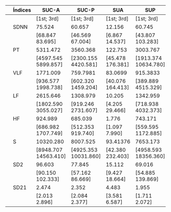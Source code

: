 |   | Índices | SUC-A                | SUC-P                | SUA              | SUP                  | SUB-A            | SUB-P            |
|---|---------|----------------------|----------------------|------------------|----------------------|------------------|------------------|
|   |         | [1st; 3rd]           | [1st; 3rd]           | [1st; 3rd]       | [1st; 3rd]           | [1st; 3rd]       | [1st; 3rd]       |
|   | SDNN    | 75.524               | 60.657               | 12.156           | 60.745               | 13.237           | 6.622            |
|   |         | [68.847 83.695]      | [46.569 67.004]      | [6.867 14.537]   | [43.807 103.283]     | [7.840 18.326]   | [4.970 7.860]    |
|   | PT      | 5311.472             | 3560.368             | 122.753          | 3003.767             | 156.802          | 7.607            |
|   |         | [4597.545 5899.857]  | [2300.155 4420.581]  | [45.478 176.381] | [1913.374 10634.780] | [33.674 300.757] | [4.980 55.225]   |
|   | VLF     | 1771.009             | 759.7981             | 83.0699          | 915.3833             | 64.912           | 3.326            |
|   |         | [936.577 1998.738]   | [602.320 1459.204]   | [40.076 164.413] | [389.889 4515.329]   | [24.639 152.412] | [2.340 35.74]    |
|   | LF      | 2615.646             | 1308.979             | 10.205           | 1342.959             | 30.231           | 1.165            |
|   |         | [1802.590 3055.027]  | [919.246 2731.607]   | [4.205 29.466]   | [718.938 4032.373]   | [7.081 69.325]   | [0.226 8.585]    |
|   | HF      | 924.989              | 685.039              | 1.776            | 743.171              | 3.233            | 2.364            |
|   |         | [686.982 1707.749]   | [512.353 919.740]    | [1.097 7.990]    | [559.595 1172.885]   | [1.491 16.526]   | [1.530 8.516]    |
|   | S       | 10320.280            | 8007.525             | 93.41376         | 7653.173             | 134.755          | 20.728           |
|   |         | [8948.707 14563.410] | [4925.353 10031.860] | [42.380 232.403] | [4958.593 18356.360] | [46.894 357.601] | [14.999 173.053] |
|   | SD2     | 96.603               | 77.845               | 15.112           | 69.016               | 16.331           | 3.318            |
|   |         | [90.150 102.333]     | [57.162 86.669]      | [9.427 18.664]   | [54.885 139.869]     | [7.979 22.878]   | [2.498 9.618]    |
|   | SD21    | 2.474                | 2.352                | 4.483            | 1.955                | 4.370            | 1.307            |
|   |         | [2.013 2.896]        | [2.084 2.377]        | [3.581 6.587]    | [1.711 2.072]        | [2.614 7.686]    | [1.163 3.277]    |
